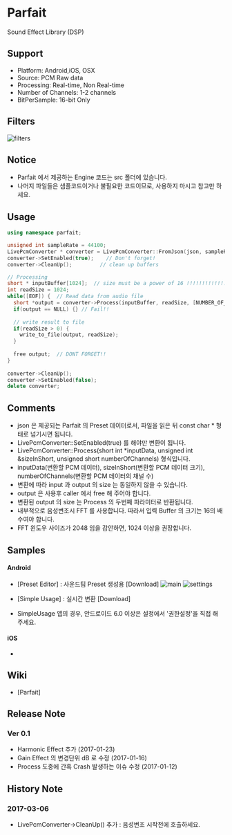 # Parfait

Sound Effect Library (DSP)

## Support

 * Platform: Android,iOS, OSX
 * Source: PCM Raw data
 * Processing: Real-time, Non Real-time
 * Number of Channels: 1-2 channels
 * BitPerSample: 16-bit Only
 
## Filters
 ![filters](./filters.jpg)
  
## Notice
 * Parfait 에서 제공하는 Engine 코드는 src 폴더에 있습니다.
 * 나머지 파일들은 샘플코드이거나 불필요한 코드이므로, 사용하지 마시고 참고만 하세요.

## Usage

```c++
using namespace parfait;

unsigned int sampleRate = 44100;
LivePcmConverter * converter = LivePcmConverter::FromJson(json, sampleRate);
converter->SetEnabled(true);	// Don't forget!
converter->CleanUp();         // clean up buffers

// Processing
short * inputBuffer[1024];  // size must be a power of 16 !!!!!!!!!!!!!!!!!!!!!!!!!!!
int readSize = 1024;
while([EOF]) {	// Read data from audio file
  short *output = converter->Process(inputBuffer, readSize, [NUMBER_OF_CHANNELS]);
  if(output == NULL) {} // Fail!!
  
  // write result to file
  if(readSize > 0) {
    write_to_file(output, readSize);
  }
  
  free output;  // DONT FORGET!!
}
 
converter->CleanUp();
converter->SetEnabled(false);
delete converter;
```

## Comments
* json 은 제공되는 Parfait 의 Preset 데이터로서, 파일을 읽은 뒤 const char * 형태로 넘기시면 됩니다.
* LivePcmConverter::SetEnabled(true) 를 해야만 변환이 됩니다.
* LivePcmConverter::Process(short int *inputData, unsigned int &sizeInShort, unsigned short numberOfChannels) 형식입니다.
* inputData(변환할 PCM 데이터), sizeInShort(변환할 PCM 데이터 크기), numberOfChannels(변환할 PCM 데이터의 채널 수)
* 변환에 따라 input 과 output 의 size 는 동일하지 않을 수 있습니다.
* output 은 사용후 caller 에서 free 해 주어야 합니다.
* 변환된 output 의 size 는 Process 의 두번째 파라미터로 반환됩니다.
* 내부적으로 음성변조시 FFT 를 사용합니다. 따라서 입력 Buffer 의 크기는 16의 배수여야 합니다.
* FFT 윈도우 사이즈가 2048 임을 감안하면, 1024 이상을 권장합니다.


## Samples
#### Android
 * [Preset Editor] : 사운드팀 Preset 생성용 [Download]
 ![main](./main.png) ![settings](./settings.png)
 
 * [Simple Usage] : 실시간 변환 [Download]
 * SimpleUsage 앱의 경우, 안드로이드 6.0 이상은 설정에서 '권한설정'을 직접 해 주세요.

#### iOS
 * 



## Wiki
 * [Parfait]


## Release Note
### Ver 0.1
* Harmonic Effect 추가 (2017-01-23)
* Gain Effect 의 변경단위 dB 로 수정 (2017-01-16)
* Process 도중에 간혹 Crash 발생하는 이슈 수정 (2017-01-12)

## History Note
### 2017-03-06
* LivePcmConverter->CleanUp() 추가 : 음성변조 시작전에 호출하세요.

